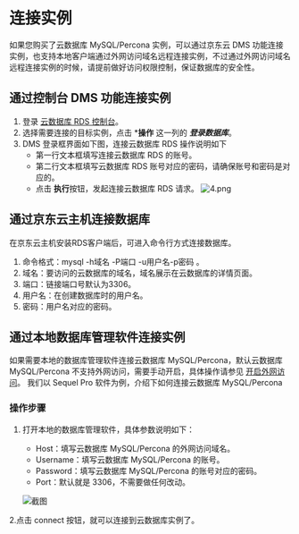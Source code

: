 # 连接实例
如果您购买了云数据库 MySQL/Percona 实例，可以通过京东云 DMS 功能连接实例，也支持本地客户端通过外网访问域名远程连接实例，不过通过外网访问域名远程连接实例的时候，请提前做好访问权限控制，保证数据库的安全性。

## 通过控制台 DMS 功能连接实例
1. 登录 [云数据库 RDS 控制台](https://rds-console.jdcloud.com/database)。
2. 选择需要连接的目标实例，点击 ***操作** 这一列的 ***登录数据库***。
3. DMS 登录框界面如下图，连接云数据库 RDS 操作说明如下
    * 第一行文本框填写连接云数据库 RDS 的账号。
    * 第二行文本框填写云数据库 RDS 账号对应的密码，请确保账号和密码是对应的。
    * 点击 **执行**按钮，发起连接云数据库 RDS 请求。
    ![4.png](https://img1.jcloudcs.com/cms/870cf55e-5a95-438e-b3e9-0015eee0bd8120170904172035.png)

## 通过京东云主机连接数据库
在京东云主机安装RDS客户端后，可进入命令行方式连接数据库。

1. 命令格式：mysql -h域名 -P端口 -u用户名-p密码 。
2. 域名：要访问的云数据库的域名，域名展示在云数据库的详情页面。
3. 端口：链接端口号默认为3306。
4. 用户名：在创建数据库时的用户名。
5. 密码：用户名对应的密码。

## 通过本地数据库管理软件连接实例
如果需要本地的数据库管理软件连接云数据库 MySQL/Percona，默认云数据库 MySQL/Percona 不支持外网访问，需要手动开启，具体操作请参见 [开启外网访问](../../Operation-Guide/Instance/Internet-Access.md)。
我们以 Sequel Pro 软件为例，介绍下如何连接云数据库 MySQL/Percona

### 操作步骤
1. 打开本地的数据库管理软件，具体参数说明如下：
    * Host：填写云数据库 MySQL/Percona 的外网访问域名。
    * Username：填写云数据库 MySQL/Percona 的账号。
    * Password：填写云数据库 MySQL/Percona 的账号对应的密码。
    * Port：默认就是 3306，不需要做任何改动。

    ![截图](https://img1.jcloudcs.com/cms/94be7bf2-3a37-4d1d-9add-cb35d27cc7aa20180803100645.jpeg)


2.点击 connect 按钮，就可以连接到云数据库实例了。 

